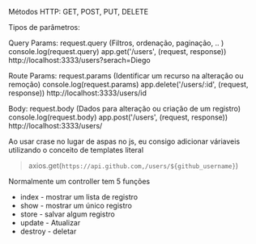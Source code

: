 Métodos HTTP: GET, POST, PUT, DELETE

Tipos de parâmetros:

Query Params: request.query (Filtros, ordenação, paginação, .. )
     console.log(request.query)
     app.get('/users', (request, response)) 
     http://localhost:3333/users?serach=Diego

Route Params: request.params (Identificar um recurso na alteração ou remoção)
     console.log(request.params)
     app.delete('/users/:id', (request, response)) 
     http://localhost:3333/users/id

Body: request.body (Dados para alteração ou criação de um registro)
     console.log(request.body)
     app.post('/users', (request, response)) 
     http://localhost:3333/users/


Ao usar crase no lugar de aspas no js, eu consigo adicionar váriaveis utilizando o conceito de templates literal

> axios.get(`https://api.github.com,/users/${github_username}`)

Normalmente um controller tem 5 funções

- index   - mostrar um lista de registro
- show    - mostrar um único registro
- store   - salvar algum registro
- update  - Atualizar
- destroy - deletar